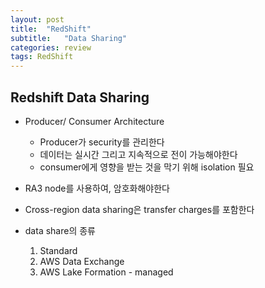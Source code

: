 ```yaml
---
layout: post
title:  "RedShift"
subtitle:   "Data Sharing"
categories: review
tags: RedShift
---
```



## Redshift Data Sharing
- Producer/ Consumer Architecture
    - Producer가 security를 관리한다
    - 데이터는 실시간 그리고 지속적으로 전이 가능해야한다
    - consumer에게 영향을 받는 것을 막기 위해 isolation 필요

 - RA3 node를 사용하여, 암호화해야한다
 - Cross-region data sharing은 transfer charges를 포함한다
 - data share의 종류
    1. Standard
    2. AWS Data Exchange
    3. AWS Lake Formation - managed